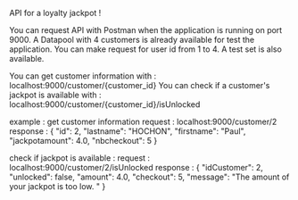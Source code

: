 API for a loyalty jackpot !

You can request API with Postman when the application is running on port 9000.
A Datapool with 4 customers is already available for test the application.
You can make request for user id from 1 to 4.
A test set is also available.

You can get customer information with :
  localhost:9000/customer/{customer_id}
You can check if a customer's jackpot is available with :
  localhost:9000/customer/{customer_id}/isUnlocked

  example : 
  get customer information
  request : localhost:9000/customer/2
  response : {
    "id": 2,
    "lastname": "HOCHON",
    "firstname": "Paul",
    "jackpotamount": 4.0,
    "nbcheckout": 5
}

check if jackpot is available : 
request : localhost:9000/customer/2/isUnlocked
response : {
    "idCustomer": 2,
    "unlocked": false,
    "amount": 4.0,
    "checkout": 5,
    "message": "The amount of your jackpot is too low. "
}
